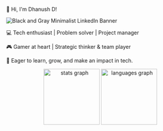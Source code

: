 👋 Hi, I'm Dhanush D!


![Black and Gray Minimalist LinkedIn Banner](https://github.com/user-attachments/assets/e322bf44-d633-47fc-9a37-f232c2b04482)


💻 Tech enthusiast | Problem solver | Project manager

🎮 Gamer at heart | Strategic thinker & team player

🚀 Eager to learn, grow, and make an impact in tech.


<div align="center">
  <img src="https://github-readme-stats.vercel.app/api?username=St4bl3&hide_title=false&hide_rank=false&show_icons=true&include_all_commits=true&count_private=true&disable_animations=false&theme=dracula&locale=en&hide_border=false" height="150" alt="stats graph"  />
  <img src="https://github-readme-stats.vercel.app/api/top-langs?username=St4bl3&locale=en&hide_title=false&layout=compact&card_width=320&langs_count=5&theme=dracula&hide_border=false" height="150" alt="languages graph"  />
</div>
